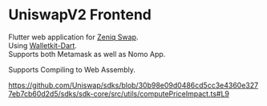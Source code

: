# UniswapV2 Frontend

Flutter web application for [Zeniq Swap](https://zeniq.dev/docs/swap/zeniqSwapOverview).  
Using [Walletkit-Dart](https://github.com/nomo-app/walletkit-dart).  
Supports both Metamask as well as Nomo App.

Supports Compiling to Web Assembly.  

https://github.com/Uniswap/sdks/blob/30b98e09d0486cd5cc3e4360e3277eb7cb60d2d5/sdks/sdk-core/src/utils/computePriceImpact.ts#L9